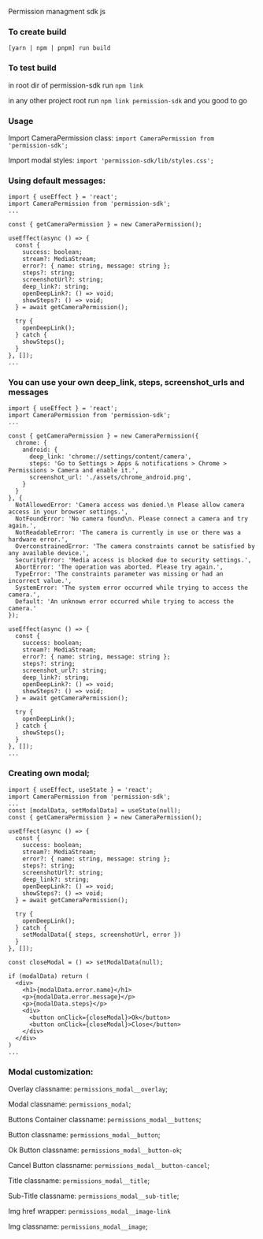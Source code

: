 Permission managment sdk js

### To create build
`[yarn | npm | pnpm] run build`
### To test build
in root dir of permission-sdk run `npm link`

in any other project root run `npm link permission-sdk`
and you good to go

### Usage

Import CameraPermission class:
`import CameraPermission from 'permission-sdk';`

Import modal styles:
`import 'permission-sdk/lib/styles.css';`

### Using default messages:

```
import { useEffect } = 'react';
import CameraPermission from 'permission-sdk';
...

const { getCameraPermission } = new CameraPermission();

useEffect(async () => {
  const {
    success: boolean;
    stream?: MediaStream;
    error?: { name: string, message: string };
    steps?: string;
    screenshotUrl?: string;
    deep_link?: string;
    openDeepLink?: () => void;
    showSteps?: () => void;
  } = await getCameraPermission();

  try {
    openDeepLink();
  } catch {
    showSteps();
  }
}, []);
...

```
### You can use your own deep_link, steps, screenshot_urls and messages

```
import { useEffect } = 'react';
import CameraPermission from 'permission-sdk';
...

const { getCameraPermission } = new CameraPermission({
  chrome: {
    android: {
      deep_link: 'chrome://settings/content/camera',
      steps: 'Go to Settings > Apps & notifications > Chrome > Permissions > Camera and enable it.',
      screenshot_url: './assets/chrome_android.png',
    }
  }
}, {
  NotAllowedError: 'Camera access was denied.\n Please allow camera access in your browser settings.',
  NotFoundError: 'No camera found\n. Please connect a camera and try again.',
  NotReadableError: 'The camera is currently in use or there was a hardware error.',
  OverconstrainedError: 'The camera constraints cannot be satisfied by any available device.',
  SecurityError: 'Media access is blocked due to security settings.',
  AbortError: 'The operation was aborted. Please try again.',
  TypeError: 'The constraints parameter was missing or had an incorrect value.',
  SystemError: 'The system error occurred while trying to access the camera.',
  Default: 'An unknown error occurred while trying to access the camera.'
});

useEffect(async () => {
  const {
    success: boolean;
    stream?: MediaStream;
    error?: { name: string, message: string };
    steps?: string;
    screenshot_url?: string;
    deep_link?: string;
    openDeepLink?: () => void;
    showSteps?: () => void;
  } = await getCameraPermission();

  try {
    openDeepLink();
  } catch {
    showSteps();
  }
}, []);
...

```

### Creating own modal;

```
import { useEffect, useState } = 'react';
import CameraPermission from 'permission-sdk';
...
const [modalData, setModalData] = useState(null);
const { getCameraPermission } = new CameraPermission();

useEffect(async () => {
  const {
    success: boolean;
    stream?: MediaStream;
    error?: { name: string, message: string };
    steps?: string;
    screenshotUrl?: string;
    deep_link?: string;
    openDeepLink?: () => void;
    showSteps?: () => void;
  } = await getCameraPermission();

  try {
    openDeepLink();
  } catch {
    setModalData({ steps, screenshotUrl, error })
  }
}, []);

const closeModal = () => setModalData(null);

if (modalData) return (
  <div>
    <h1>{modalData.error.name}</h1>
    <p>{modalData.error.message}</p>
    <p>{modalData.steps}</p>
    <div>
      <button onClick={closeModal}>Ok</button>
      <button onClick={closeModal}>Close</button>
    </div>
  </div>
)
...
```

### Modal customization: 
Overlay classname: `permissions_modal__overlay`;

Modal classname: `permissions_modal`;

Buttons Container classname: `permissions_modal__buttons`;

Button classname: `permissions_modal__button`;

Ok Button classname: `permissions_modal__button-ok`;

Cancel Button classname: `permissions_modal__button-cancel`;

Title classname: `permissions_modal__title`;

Sub-Title classname: `permissions_modal__sub-title`;

Img href wrapper: `permissions_modal__image-link`

Img classname: `permissions_modal__image`;